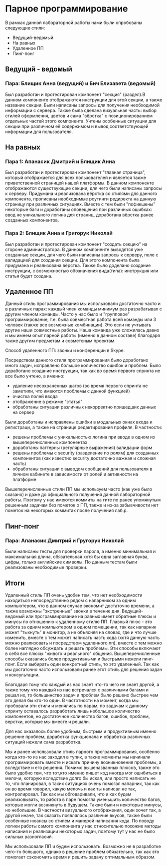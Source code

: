  # Парное программирование
 В рамках данной лабораторной работы нами были опробованы следующие стили:
 * Ведущий-ведомый
 * На равных
 * Удаленное ПП
 * Пинг-понг

## Ведущий - ведомый
### Пара: Блищик Анна (ведущий) и Бич Елизавета (ведомый)
Был разработан и протестирован компонент "секция" (раздел).В данном компоненте отображаются инструкции для этой секции, а также название секции.
Были написаны запросы для получения необходимой информации с сервера. Также была сделана визуальная часть: выбор стилей оформления, цветов и сама "вёрстка" с позиционированием отдельных частей этого компонента.
Учтены особенные ситуации для секции при различном её содержимом и вывод соответствующей информации для пользователя.

## На равных
### Пара 1: Апанасик Дмитрий и Блищик Анна
Был разработан и протестирован компонент "главная страница", который отображается для всех пользователей и является также приветственной страницей нашей платформы.
В данном компоненте отображаются существующие секции, для чего были написаны запросы к серверу. Придумана и реализована вёрстка со стилями для данного компонента, прописаны необходимые роутинги редиректа на данную страницу при различных ситуациях.
Вместе с тем были "пофикшены" некоторые баги и доработаны оповещения при различных ошибках: ввод не уникального логина для страниц, доработана вёрстка ранее созданных компонентов.  

### Пара 2: Блищик Анна и Григорук Николай
Был разработан и протестирован компонент "создать секцию" на стороне администратора. В данном компоненте выводятся уже созданные секции, для чего были написаны запросы к серверу, поле с валидацией для создания секции.
Для этого компонента была придумана и реализована вёрстка. Также было доделано создание инструкции, с возможностью обозначения вида(типа): инструкция или статья будет создана.

## Удаленное ПП
Данный стиль программирования мы использовали достаточно часто и в различных парах: каждый член команды минимум раз разрабатывал с другим членом команды. 
Часто у нас было и "групповое" программирование, т.е. была совместная работа всей команды или 3 человек (также все возможные комбинации).
Это если не учтывать другие наши совместные работы. Наша команда уже сложилась давно и мы имеем опыт парной работы (именно в данном составе) благодаря также другим предметам и совметсным проектам.

Способ удаленного ПП: звонки и конференции в Skype.

Посредством данного стиля программирования было доработано много задач, исправлено большое количество ошибок и проблем.
Было доработано создание инструкции, так как во время первого спринта не все было учтено, а именно:
* удаление несохраненных шагов (во время первого спринта не заметили, что имеются проблемы с данной функцией)
* очистка полей ввода
* отображение в режиме "статья"
* обработаны ситуации различных некорректно пришедших данных на сервер

Были доработаны и исправлены ошибки в модальных окнах входа и регистраци, а также на странице редактирования профиля.
В частности:
* решены проблемы с уникальностью логина при вводе в одном из вышеперечисленных компонентах
* доработаны паттерны (регулярные выражения) валидации форм
* решены проблемы с security (разделение по ролям) для созданных компонентов (как известно security достаточно важная и сложная часть)
* обработаны ситуации с выводом сообщений для пользователя в личном кабинете в зависимости от ролей и активности на платформе

Вышеперечисленные стили ПП мы используем часто (как уже было сказано) и даже до официального получения данной лабораторной работы. Поэтому у нас имеются коммиты на гите по ранее упомянутым решенным задачам без пометок о ПП, также и из-за забывчивости нет пометок на некоторых коммитах после получения лаб.р.

## Пинг-понг
### Пара: Апанасик Дмитрий и Гругорук Николай
Были написаны тесты для проверки пароля, а именно минимальная и максимальная длина, обязательная хотя бы одна заглавная буква, цифры, только английские символы. 
По данным тестам были реализованы необходимые проверки.

## Итоги
Удаленный стиль ПП очень удобен тем, что нет необходимости находиться непосредственно рядом с напарником за одним компьютером, что в данном случае экономит достаточно времени, а также возможны "экстренные" звонки в течение дня.
Ведущий-ведомый или программирование на равных имеет обратные плюсы и минусы по отношению к удаленному стилю ПП. 
Главный плюс - это работа за одним компьютером в одном помещении, так как напарник может "тыкнуть" в монитор, а не объясняя на словах, где и что лучше изменить, вместе с тем может написать часть кода (хотя данную часть можно реализовать и посредством удаленного пп), 
вместе с тем можно более наглядно обсуждать и решать проблемы. Эти способы включают в себя все плюсы "живого и реального" общения.
Вышеперечисленные способы оказались более продуктивными  и быстрыми нежели пинг-понг. Если выбирать один конкретный стиль, то это удаленный. 
Так как мы достаточно часто использовали ранее этот стиль для решения задач и консультации.

Благодаря тому что каждый из нас знает что-то чего не знает другой, а также тому что каждый из нас встречался с различными багами и решал их, то большинство задач и проблем было решено быстрее чем это делал бы кто-то один. 
В частотности на момент, когда мы пробовали эти стили и менялись по парам, по задачам к данному спринту оставалось разработать лишь небольшое количество компонентов, но достаточное количество багов, ошибок, проблем, верстки, которые мы вместе и решали.

Для нас оказалось более удобным, быстрым и продуктивным именно решение проблем, доработка функционала и обработка различных ситуаций нежели сама разработка.

Мы и ранее использовали стиль парного программирования, особенно когда кто-то из нас заходил в тупик, в такие моменты мы начинали программировать вместе и искать причину возникновения проблемы, а вследствие и его решения.
Помимо вышеназванных плюсов, также это было удобно тем, что тот,кто именно пишет код иногда мог ошибиться в мелочи, которую вследствие долго бы искал, или просто написать не то, что планировал, в таких ситуациях очень помогал напарник, 
так как он во время говорил, какую мелочь и как ты написал не так, контролировал. Так как мы обговаривали, что и как будем реализовывать, то работа в паре помогла уменьшить количество багов, которые могли возникнуть в будущем. 
Также были и некоторые минусы, но небольшие. В частности визуального отображения, один хочет так, а другой иначе, так  сказать появлялось различие вкусов, также были особенные нюансы со стилем и манерой написания кода.
По поводу логики работы самого компонента у нас относительно похожие методы написания и реализации некоторых задач, поэтому тут у нас не было сильных разногласий.

Мы использовали ПП и будем использовать. Возможно не в разработке чего-то большого, однако в решение проблем обязательно, так как это помогает сэкономить время и решить задачу оптимальным образом.




